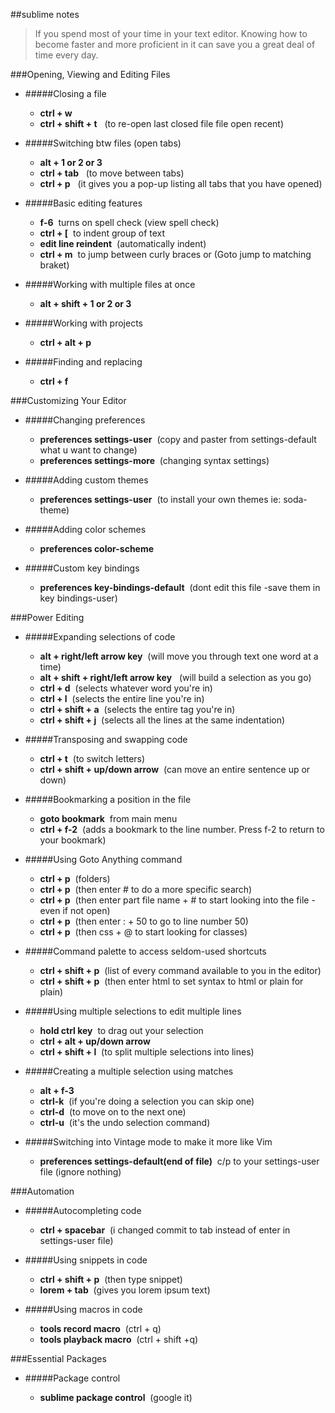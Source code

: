 ##sublime notes

>If you spend most of your time in your text editor. Knowing how to become faster and more proficient in it can save you a great deal of time every day.

###Opening, Viewing and Editing Files

* #####Closing a file
	*  **ctrl + w**          
	*  **ctrl + shift + t**  &nbsp; (to re-open last closed file file open recent)

* #####Switching btw files (open tabs)
	* **alt + 1 or 2 or 3**
	* **ctrl + tab** &nbsp; (to move between tabs)
	* **ctrl + p**  &nbsp; (it gives you a pop-up listing all tabs that you have opened)

* #####Basic editing features
	* **f-6** &nbsp;turns on spell check (view spell check)
	* **ctrl + [**  &nbsp;to indent group of text
	* **edit line reindent** &nbsp;(automatically indent)
	* **ctrl + m**  &nbsp;to jump between curly braces or (Goto jump to matching braket)

* #####Working with multiple files at once
	* **alt + shift + 1 or 2 or 3**

* #####Working with projects
	* **ctrl + alt + p**

* #####Finding and replacing
	* **ctrl + f**

###Customizing Your Editor

* #####Changing preferences
	* **preferences settings-user** &nbsp;(copy and paster from settings-default what u want to change)
	* **preferences settings-more** &nbsp;(changing syntax settings)
	
* #####Adding custom themes
	* **preferences settings-user** &nbsp;(to install your own themes ie: soda-theme)

* #####Adding color schemes
	* **preferences color-scheme**

* #####Custom key bindings
	* **preferences key-bindings-default** &nbsp;(dont edit this file -save them in key bindings-user)


###Power Editing

* #####Expanding selections of code
	* **alt + right/left arrow key**  &nbsp;(will move you through text one word at a time)
	* **alt + shift + right/left arrow key** &nbsp; (will build a selection as you go)
	* **ctrl + d**  &nbsp;(selects whatever word you're in)
	* **ctrl + l**  &nbsp;(selects the entire line you're in)
	* **ctrl + shift + a**  &nbsp;(selects the entire tag you're in)
	* **ctrl + shift + j**  &nbsp;(selects all the lines at the same indentation)

* #####Transposing and swapping code
	* **ctrl + t**   &nbsp;(to switch letters)
	* **ctrl + shift + up/down arrow**   &nbsp;(can move an entire sentence up or down)

* #####Bookmarking a position in the file
	* **goto bookmark** &nbsp;from main menu
	* **ctrl + f-2**  &nbsp;(adds a bookmark to the line number. Press f-2 to return to your bookmark)

* #####Using Goto Anything command
	* **ctrl + p** &nbsp;(folders)
	* **ctrl + p** &nbsp;(then enter # to do a more specific search)
	* **ctrl + p** &nbsp;(then enter part file name + # to start looking into the file - even if not open)
	* **ctrl + p** &nbsp;(then enter : + 50 to go to line number 50)
	* **ctrl + p** &nbsp;(then css + @ to start looking for classes)

* #####Command palette to access seldom-used shortcuts
	* **ctrl + shift + p** &nbsp;(list of every command available to you in the editor)
	* **ctrl + shift + p** &nbsp;(then enter html to set syntax to html or plain for plain)

* #####Using multiple selections to edit multiple lines
	* **hold ctrl key** &nbsp;to drag out your selection
	* **ctrl + alt + up/down arrow**
	* **ctrl + shift + l** &nbsp;(to split multiple selections into lines)

* #####Creating a multiple selection using matches
	* **alt + f-3** 
	* **ctrl-k** &nbsp;(if you're doing a selection you can skip one)
	* **ctrl-d** &nbsp;(to move on to the next one)
	* **ctrl-u** &nbsp;(it's the undo selection command)

* #####Switching into Vintage mode to make it more like Vim
	* **preferences settings-default(end of file)** &nbsp;c/p to your settings-user file (ignore nothing)
	
###Automation

* #####Autocompleting code
	* **ctrl + spacebar** &nbsp;(i changed commit to tab instead of enter in settings-user file)

* #####Using snippets in code
	* **ctrl + shift + p** &nbsp;(then type snippet)
	* **lorem + tab**  &nbsp;(gives you lorem ipsum text)

* #####Using macros in code
	* **tools record macro** &nbsp;(ctrl + q)
	* **tools playback macro** &nbsp;(ctrl + shift +q)

###Essential Packages

* #####Package control

	* **sublime package control**  &nbsp;(google it)

	

